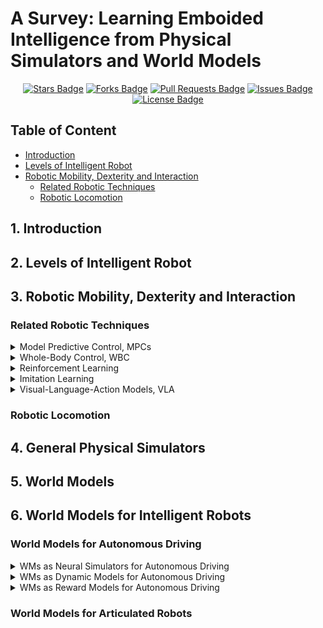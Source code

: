# A Survey: Learning Emboided Intelligence from Physical Simulators and World Models <!-- omit in toc -->

<div align="center">
<!-- <a href="https://arxiv.org/pdf/2506.11526"><img src="https://img.shields.io/badge/Paper-PDF-red.svg" alt="Paper Badge"/></a> -->
<a href="https://github.com/NJU3DV-LoongGroup/Embodied-World-Models-Survey/stargazers"><img src="https://img.shields.io/github/stars/NJU3DV-LoongGroup/Embodied-World-Models-Survey" alt="Stars Badge"/></a>
<a href="https://github.com/NJU3DV-LoongGroup/Embodied-World-Models-Survey/network/members"><img src="https://img.shields.io/github/forks/NJU3DV-LoongGroup/Embodied-World-Models-Survey" alt="Forks Badge"/></a>
<a href="https://github.com/NJU3DV-LoongGroup/Embodied-World-Models-Survey/pulls"><img src="https://img.shields.io/github/issues-pr/NJU3DV-LoongGroup/Embodied-World-Models-Survey" alt="Pull Requests Badge"/></a>
<a href="https://github.com/NJU3DV-LoongGroup/Embodied-World-Models-Survey/issues"><img src="https://img.shields.io/github/issues/NJU3DV-LoongGroup/Embodied-World-Models-Survey" alt="Issues Badge"/></a>
<a href="https://github.com/NJU3DV-LoongGroup/Embodied-World-Models-Survey/blob/main/LICENSE"><img src="https://img.shields.io/github/license/NJU3DV-LoongGroup/Embodied-World-Models-Survey" alt="License Badge"/></a>
</div>


## Table of Content <!-- omit in toc -->
  
- [Introduction](#introduction)
- [Levels of Intelligent Robot](#levels-of-intelligent-robot)
- [Robotic Mobility, Dexterity and Interaction](#robotic-mobility-dexterity-and-interaction)
  - [Related Robotic Techniques](#related-robotic-techniques)
  - [Robotic Locomotion](#robotic-locomotion)

## 1. Introduction

## 2. Levels of Intelligent Robot

## 3. Robotic Mobility, Dexterity and Interaction

### Related Robotic Techniques
<details>
<summary> Model Predictive Control, MPCs </summary>
</details>

<details>
<summary> Whole-Body Control, WBC </summary>
</details>

<details>
<summary> Reinforcement Learning </summary>
</details>

<details>
<summary> Imitation Learning </summary>
</details>

<details>
<summary> Visual-Language-Action Models, VLA </summary>
</details>


### Robotic Locomotion


## 4. General Physical Simulators

## 5. World Models

## 6. World Models for Intelligent Robots
### World Models for Autonomous Driving
<details>
<summary> WMs as Neural Simulators for Autonomous Driving </summary>
</details>

<details>
<summary> WMs as Dynamic Models for Autonomous Driving </summary>
</details>

<details>
<summary> WMs as Reward Models for Autonomous Driving </summary>
</details>

### World Models for Articulated Robots
